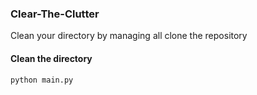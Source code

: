 ### Clear-The-Clutter
Clean your directory by managing all
clone the repository
#### Clean the directory
```
python main.py
```
